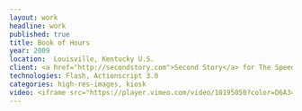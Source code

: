 ```yaml
---
layout: work
headline: work
published: true
title: Book of Hours
year: 2009
location:  Louisville, Kentucky U.S.
client: <a href="http://secondstory.com">Second Story</a> for The Speed Art Museum
technologies: Flash, Actionscript 3.0
categories: high-res-images, kiosk
video: <iframe src="https://player.vimeo.com/video/10195050?color=D6A34B" width="1024" height="614" frameborder="0" webkitallowfullscreen mozallowfullscreen allowfullscreen></iframe><p>Courtesy of <a href="https://vimeo.com/secondstory">Second Story</a></p>
---
```

